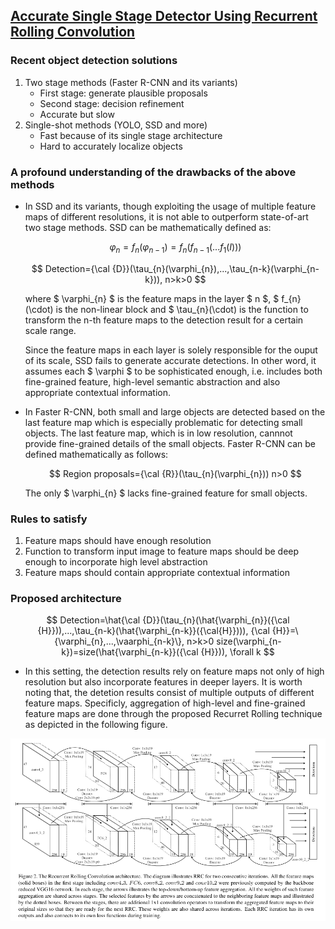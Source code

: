 ## [Accurate Single Stage Detector Using Recurrent Rolling Convolution](https://arxiv.org/pdf/1704.05776.pdf)

### Recent object detection solutions

1. Two stage methods (Faster R-CNN and its variants)
    - First stage: generate plausible proposals
    - Second stage: decision refinement
    - Accurate but slow
2. Single-shot methods (YOLO, SSD and more)
    - Fast because of its single stage architecture
    - Hard to accurately localize objects

### A profound understanding of the drawbacks of the above methods

- In SSD and its variants, though exploiting the usage of multiple feature maps of different resolutions, it is not able to outperform state-of-art two stage methods. SSD can be mathematically defined as:
   
    $$ \varphi_{n}=f_{n}(\varphi_{n-1})=f_{n}(f_{n-1}(...f_{1}(I))) $$
    
    $$ Detection={\cal {D}}(\tau_{n}(\varphi_{n}),...,\tau_{n-k}(\varphi_{n-k})), n>k>0 $$
    
    where $ \varphi_{n} $ is the feature maps in the layer $ n $, $ f_{n}(\cdot) is the non-linear block and $ \tau_{n}(\cdot) is the function to transform the n-th feature maps to the detection result for a certain scale range.

    Since the feature maps in each layer is solely responsible for the ouput of its scale, SSD fails to generate accurate detections. In other word, it assumes each $ \varphi $ to be sophisticated enough, i.e. includes both fine-grained feature, high-level semantic abstraction and also appropriate contextual information.

- In Faster R-CNN, both small and large objects are detected based on the last feature map which is especially problematic for detecting small objects. The last feature map, which is in low resolution, cannnot provide fine-grained details of the small objects. Faster R-CNN can be defined mathematically as follows:
    
    $$ Region proposals={\cal {R}}(\tau_{n}(\varphi_{n})) n>0 $$

    The only $ \varphi_{n} $ lacks fine-grained feature for small objects.

### Rules to satisfy

1. Feature maps should have enough resolution
2. Function to transform input image to feature maps should be deep enough to incorporate high level abstraction
3. Feature maps should contain appropriate contextual information

### Proposed architecture

$$ Detection=\hat{\cal {D}}(\tau_{n}(\hat{\varphi_{n}}({\cal {H}})),...,\tau_{n-k}(\hat{\varphi_{n-k}}({\cal{H}}))),
    {\cal {H}}=\{\varphi_{n},...,\vaarphi_{n-k}\}, n>k>0
    size(\varphi_{n-k})=size(\hat{\varphi_{n-k}}({\cal {H}})), \forall k $$

-  In this setting, the detection results rely on feature maps not only of high resolution but also incorporate features in deeper layers. It is worth noting that, the detetion results consist of multiple outputs of different feature maps. Specificly, aggregation of high-level and fine-grained feature maps are done through the proposed Recurret Rolling technique as depicted in the following figure.

 ![](img/RRC.png)